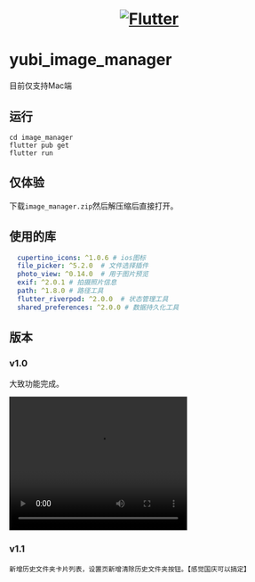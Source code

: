 <a href="https://flutter.dev/">
  <h1 align="center">
    <picture>
      <source media="(prefers-color-scheme: dark)" srcset="https://storage.googleapis.com/cms-storage-bucket/6e19fee6b47b36ca613f.png">
      <img alt="Flutter" src="https://storage.googleapis.com/cms-storage-bucket/c823e53b3a1a7b0d36a9.png">
    </picture>
  </h1>
</a>

# yubi_image_manager

目前仅支持Mac端

## 运行

```
cd image_manager
flutter pub get
flutter run
```

## 仅体验

下载`image_manager.zip`然后解压缩后直接打开。

## 使用的库

```yaml
  cupertino_icons: ^1.0.6 # ios图标
  file_picker: ^5.2.0  # 文件选择插件
  photo_view: ^0.14.0  # 用于图片预览
  exif: ^2.0.1 # 拍摄照片信息
  path: ^1.8.0 # 路径工具
  flutter_riverpod: ^2.0.0  # 状态管理工具
  shared_preferences: ^2.0.0 # 数据持久化工具
```

## 版本

### v1.0

大致功能完成。

<video width="320" height="240" controls>
  <source src="/演示视频/1. 选择文件夹，关闭文件夹，查看图片，新增相册，收藏，设置封面.mp4" type="video/mp4">
</video>

### v1.1
    新增历史文件夹卡片列表，设置页新增清除历史文件夹按钮。【感觉国庆可以搞定】
